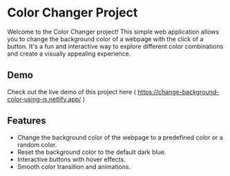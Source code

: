 # Color Changer Project

Welcome to the Color Changer project! This simple web application allows you to change the background color of a webpage with the click of a button. It's a fun and interactive way to explore different color combinations and create a visually appealing experience.

## Demo

Check out the live demo of this project here ( https://change-background-color-using-js.netlify.app/ )

## Features

- Change the background color of the webpage to a predefined color or a random color.
- Reset the background color to the default dark blue.
- Interactive buttons with hover effects.
- Smooth color transition and animations.


